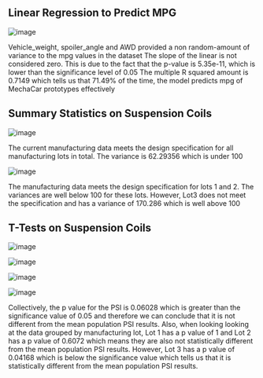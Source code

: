 ## Linear Regression to Predict MPG
![image](https://user-images.githubusercontent.com/76402559/114760781-b32b9880-9d2d-11eb-8fa2-6d75152fd6c3.png)

Vehicle_weight, spoiler_angle and AWD provided a non random-amount of variance to the mpg values in the dataset
The slope of the linear is not considered zero. This is due to the fact that the p-value is 5.35e-11, which is lower than the significance level of 0.05
The multiple R squared amount is 0.7149 which tells us that 71.49% of the time, the model predicts mpg of MechaCar prototypes effectively

## Summary Statistics on Suspension Coils
![image](https://user-images.githubusercontent.com/76402559/114767976-4ff23400-9d36-11eb-9a15-aea78465bd14.png)

The current manufacturing data meets the design specification for all manufacturing lots in total. The variance is 62.29356 which is under 100

![image](https://user-images.githubusercontent.com/76402559/114768384-c727c800-9d36-11eb-941d-c7155e0b1ba6.png)

The manufacturing data meets the design specification for lots 1 and 2. The variances are well below 100 for these lots. However, Lot3 does not meet the specification and has a variance of 170.286 which is well above 100

## T-Tests on Suspension Coils
![image](https://user-images.githubusercontent.com/76402559/114770298-4b7b4a80-9d39-11eb-9a95-bf9e369f5a0f.png)

![image](https://user-images.githubusercontent.com/76402559/114770377-60f07480-9d39-11eb-86f4-c13fe9192698.png)

![image](https://user-images.githubusercontent.com/76402559/114770449-75cd0800-9d39-11eb-9dc0-48e91dd3f228.png)

![image](https://user-images.githubusercontent.com/76402559/114770512-87aeab00-9d39-11eb-9e71-04770eb76d09.png)

Collectively, the p value for the PSI is 0.06028 which is greater than the significance value of 0.05 and therefore we can conclude that it is not different from the mean population PSI results. Also, when looking looking at the data grouped by manufacturing lot, Lot 1 has a p value of 1 and Lot 2 has a p value of 0.6072 which means they are also not statistically different from the mean population PSI results. However, Lot 3 has a p value of 0.04168 which is below the significance value which tells us that it is statistically different from the mean population PSI results.
